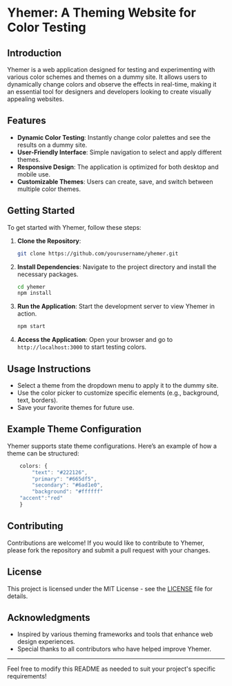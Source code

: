 # Yhemer: A Theming Website for Color Testing

## Introduction

Yhemer is a web application designed for testing and experimenting with various color schemes and themes on a dummy site. It allows users to dynamically change colors and observe the effects in real-time, making it an essential tool for designers and developers looking to create visually appealing websites.

## Features

-   **Dynamic Color Testing**: Instantly change color palettes and see the results on a dummy site.
-   **User-Friendly Interface**: Simple navigation to select and apply different themes.
-   **Responsive Design**: The application is optimized for both desktop and mobile use.
-   **Customizable Themes**: Users can create, save, and switch between multiple color themes.

## Getting Started

To get started with Yhemer, follow these steps:

1. **Clone the Repository**:

    ```bash
    git clone https://github.com/yourusername/yhemer.git
    ```

2. **Install Dependencies**:
   Navigate to the project directory and install the necessary packages.

    ```bash
    cd yhemer
    npm install
    ```

3. **Run the Application**:
   Start the development server to view Yhemer in action.

    ```bash
    npm start
    ```

4. **Access the Application**:
   Open your browser and go to `http://localhost:3000` to start testing colors.

## Usage Instructions

-   Select a theme from the dropdown menu to apply it to the dummy site.
-   Use the color picker to customize specific elements (e.g., background, text, borders).
-   Save your favorite themes for future use.

## Example Theme Configuration

Yhemer supports state theme configurations. Here’s an example of how a theme can be structured:

```ts
	colors: {
		"text": "#222126",
		"primary": "#665df5",
		"secondary": "#6ad1e0",
		"background": "#ffffff"
    "accent":"red"
	}
```

## Contributing

Contributions are welcome! If you would like to contribute to Yhemer, please fork the repository and submit a pull request with your changes.

## License

This project is licensed under the MIT License - see the [LICENSE](LICENSE) file for details.

## Acknowledgments

-   Inspired by various theming frameworks and tools that enhance web design experiences.
-   Special thanks to all contributors who have helped improve Yhemer.

---

Feel free to modify this README as needed to suit your project's specific requirements!
